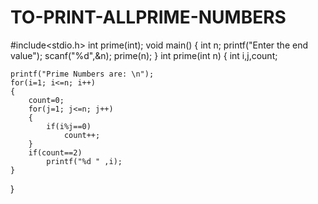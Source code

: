 # TO-PRINT-ALLPRIME-NUMBERS



#include<stdio.h>
int prime(int);
void main()
{
    int n;
    printf("Enter the end value");
    scanf("%d",&n);
    prime(n);
}
int prime(int n)
{
    int i,j,count;

    printf("Prime Numbers are: \n");
    for(i=1; i<=n; i++)
    {
        count=0;
        for(j=1; j<=n; j++)
        {
            if(i%j==0)
                count++;
        }
        if(count==2)
            printf("%d " ,i);
    }
}
